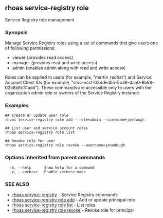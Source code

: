 ## rhoas service-registry role

Service Registry role management

### Synopsis


Manage Service Registry roles using a set of commands that give users one of following permissions:

* viewer (provides read access)
* manager (provides read and write access)
* admin (enables admin along with read and write access)

Roles can be applied to users (for example, "martin_redhat") and Service Account Client IDs (for example, "srvc-acct-03ddedba-5b49-4aa0-9b68-02e8b8c31add").
These commands are accessible only to users with the organization admin role or owners of the Service Registry instance.


### Examples

```
## Create or update user role
rhoas service-registry role add --role=admin --username=joedough

## List user and service account roles
rhoas service-registry role list

## Revoke role for user
rhoas service-registry role revoke --username=janedough

```

### Options inherited from parent commands

```
  -h, --help      Show help for a command
  -v, --verbose   Enable verbose mode
```

### SEE ALSO

* [rhoas service-registry](rhoas_service-registry.md)	 - Service Registry commands
* [rhoas service-registry role add](rhoas_service-registry_role_add.md)	 - Add or update principal role
* [rhoas service-registry role list](rhoas_service-registry_role_list.md)	 - List roles
* [rhoas service-registry role revoke](rhoas_service-registry_role_revoke.md)	 - Revoke role for principal


